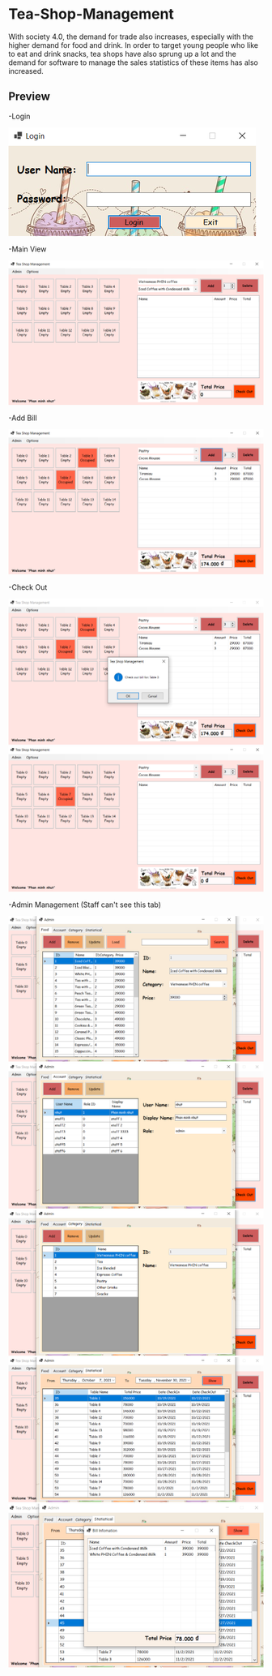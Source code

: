 # Tea-Shop-Management
With society 4.0, the demand for trade also increases, especially with the higher demand for food and drink. In order to target young people who like to eat and drink snacks, tea shops have also sprung up a lot and the demand for software to manage the sales statistics of these items has also increased.

## Preview

-Login

<img src = "PreviewImages/Login.PNG">

-Main View

<img src = "PreviewImages/Main.PNG">

-Add Bill

<img src = "PreviewImages/AddBill.PNG">

-Check Out

<img src = "PreviewImages/CheckOut.PNG">

<img src = "PreviewImages/AfterCheckout.PNG">

-Admin Management (Staff can't see this tab)

<img src = "PreviewImages/Admin_Food.PNG">
<img src = "PreviewImages/Admin_Account.PNG">
<img src = "PreviewImages/Admin_Category.PNG">
<img src = "PreviewImages/Admin_Statistical.PNG">
<img src = "PreviewImages/Admin_BillInfo.PNG">

